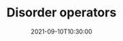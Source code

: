 ---
date: "2021-09-10T10:30:00"
speaker: "Norbert Schuch"
affiliation: "University of Vienna"
title: "Disorder operators"
type: "lunchtalk"
abstract: false
---